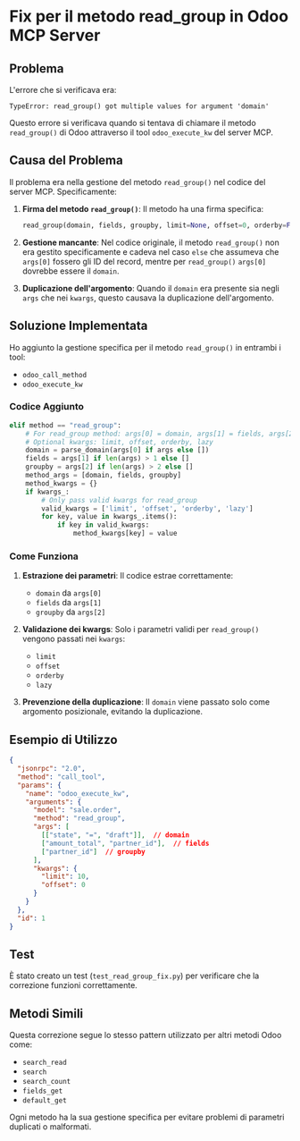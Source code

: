 # Fix per il metodo read_group in Odoo MCP Server

## Problema

L'errore che si verificava era:

```
TypeError: read_group() got multiple values for argument 'domain'
```

Questo errore si verificava quando si tentava di chiamare il metodo `read_group()` di Odoo attraverso il tool `odoo_execute_kw` del server MCP.

## Causa del Problema

Il problema era nella gestione del metodo `read_group()` nel codice del server MCP. Specificamente:

1. **Firma del metodo `read_group()`**: Il metodo ha una firma specifica:
   ```python
   read_group(domain, fields, groupby, limit=None, offset=0, orderby=False, lazy=True)
   ```

2. **Gestione mancante**: Nel codice originale, il metodo `read_group()` non era gestito specificamente e cadeva nel caso `else` che assumeva che `args[0]` fossero gli ID del record, mentre per `read_group()` `args[0]` dovrebbe essere il `domain`.

3. **Duplicazione dell'argomento**: Quando il `domain` era presente sia negli `args` che nei `kwargs`, questo causava la duplicazione dell'argomento.

## Soluzione Implementata

Ho aggiunto la gestione specifica per il metodo `read_group()` in entrambi i tool:
- `odoo_call_method`
- `odoo_execute_kw`

### Codice Aggiunto

```python
elif method == "read_group":
    # For read_group method: args[0] = domain, args[1] = fields, args[2] = groupby
    # Optional kwargs: limit, offset, orderby, lazy
    domain = parse_domain(args[0] if args else [])
    fields = args[1] if len(args) > 1 else []
    groupby = args[2] if len(args) > 2 else []
    method_args = [domain, fields, groupby]
    method_kwargs = {}
    if kwargs_:
        # Only pass valid kwargs for read_group
        valid_kwargs = ['limit', 'offset', 'orderby', 'lazy']
        for key, value in kwargs_.items():
            if key in valid_kwargs:
                method_kwargs[key] = value
```

### Come Funziona

1. **Estrazione dei parametri**: Il codice estrae correttamente:
   - `domain` da `args[0]`
   - `fields` da `args[1]`
   - `groupby` da `args[2]`

2. **Validazione dei kwargs**: Solo i parametri validi per `read_group()` vengono passati nei `kwargs`:
   - `limit`
   - `offset`
   - `orderby`
   - `lazy`

3. **Prevenzione della duplicazione**: Il `domain` viene passato solo come argomento posizionale, evitando la duplicazione.

## Esempio di Utilizzo

```json
{
  "jsonrpc": "2.0",
  "method": "call_tool",
  "params": {
    "name": "odoo_execute_kw",
    "arguments": {
      "model": "sale.order",
      "method": "read_group",
      "args": [
        [["state", "=", "draft"]],  // domain
        ["amount_total", "partner_id"],  // fields
        ["partner_id"]  // groupby
      ],
      "kwargs": {
        "limit": 10,
        "offset": 0
      }
    }
  },
  "id": 1
}
```

## Test

È stato creato un test (`test_read_group_fix.py`) per verificare che la correzione funzioni correttamente.

## Metodi Simili

Questa correzione segue lo stesso pattern utilizzato per altri metodi Odoo come:
- `search_read`
- `search`
- `search_count`
- `fields_get`
- `default_get`

Ogni metodo ha la sua gestione specifica per evitare problemi di parametri duplicati o malformati. 